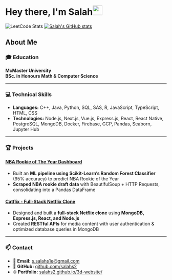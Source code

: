 # Hey there, I'm Salah<img src="https://raw.githubusercontent.com/MartinHeinz/MartinHeinz/master/wave.gif" width="30px"> 


![LeetCode Stats](https://leetcard.jacoblin.cool/salahs2?theme=dark&font=Tiro%20Devanagari%20Sanskrit) [![Salah's GitHub stats](https://github-readme-stats.vercel.app/api?username=salahs2&show_icons=true&theme=dark)](https://github.com/anuraghazra/github-readme-stats) 
## About Me

### 🎓 Education
**McMaster University**  
**BSc. in Honours Math & Computer Science**

---

### 💻 Technical Skills
- **Languages:** C++, Java, Python, SQL, SAS, R, JavaScript, TypeScript, HTML, CSS  
- **Technologies:** Node.js, Next.js, Vue.js, Express.js, React, React Native, PostgreSQL, MongoDB, Docker, Firebase, GCP, Pandas, Seaborn, Jupyter Hub  

---

### 🏆 Projects
#### **[NBA Rookie of The Year Dashboard](https://github.com/salahs2/NBA-RoTY-Dashboard)**
- Built an **ML pipeline using Scikit-Learn’s Random Forest Classifier** (95% accuracy) to predict NBA Rookie of the Year  
- **Scraped NBA rookie draft data** with BeautifulSoup + HTTP Requests, consolidating into a Pandas DataFrame  

#### **[Catflix - Full-Stack Netflix Clone](https://github.com/salahs2/Catflix)**
- Designed and built a **full-stack Netflix clone** using **MongoDB, Express.js, React, and Node.js**  
- Created **RESTful APIs** for media content with user authentication & optimized database queries in MongoDB  

---

### 📫 Contact
- 📧 **Email:** [s.salahs1e@gmail.com](mailto:s.salahs1e@gmail.com)  
- 🔗 **GitHub:** [github.com/salahs2](https://github.com/salahs2)  
- 🌐 **Portfolio:** [salahs2.github.io/3d-website/](https://salahs2.github.io/3d-website/)  
